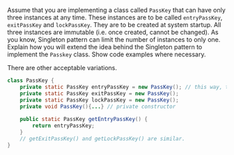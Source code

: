<Question has-input>

Assume that you are implementing a class called `PassKey` that can have only three instances at any time. These instances are to be called `entryPassKey`, `exitPassKey` and `lockPassKey`. They are to be created at system startup. All three instances are immutable (i.e. once created, cannot be changed). As you know, Singleton pattern can limit the number of instances to only one. Explain how you will extend the idea behind the Singleton pattern to implement the `Passkey` class. Show code examples where necessary.

<div slot="answer">
There are other acceptable variations.

```java
class PassKey {
    private static PassKey entryPassKey = new PassKey(); // this way, the object is created as system startup.
    private static PassKey exitPassKey = new PassKey();
    private static PassKey lockPassKey = new PassKey();
    private void PassKey(){...} // private constructor
    
    public static PassKey getEntryPassKey() {
        return entryPassKey;
    }
    // getExitPassKey() and getLockPassKey() are similar.
}
```

</div>
</Question>
